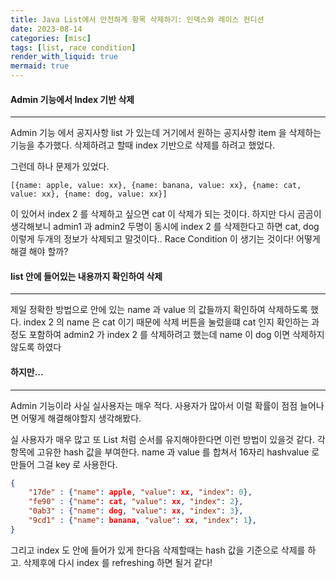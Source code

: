 ```yaml
---
title: Java List에서 안전하게 항목 삭제하기: 인덱스와 레이스 컨디션
date: 2023-08-14
categories: [misc]
tags: [list, race condition]
render_with_liquid: true
mermaid: true
---
```

#### Admin 기능에서 Index 기반 삭제
---
Admin 기능 에서 공지사항 list 가 있는데 거기에서 원하는 공지사항 item 을 삭제하는 기능을 추가했다. 삭제하려고 할때 index 기반으로 삭제를 하려고 했었다.

그런데 하나 문제가 있었다.
```
[{name: apple, value: xx}, {name: banana, value: xx}, {name: cat, value: xx}, {name: dog, value: xx}]
```
이 있어서 index 2 를 삭제하고 싶으면 cat 이 삭제가 되는 것이다. 하지만 다시 곰곰이 생각해보니 admin1 과 admin2 두명이 동시에 index 2 를 삭제한다고 하면 cat, dog 이렇게 두개의 정보가 삭제되고 말것이다.. Race Condition 이 생기는 것이다! 어떻게 해결 해야 할까?

#### list 안에 들어있는 내용까지 확인하여 삭제
---
제일 정확한 방법으로 안에 있는 name 과 value 의 값들까지 확인하여 삭제하도록 했다. index 2 의 name 은 cat 이기 때문에 삭제 버튼을 눌렀을떄 cat 인지 확인하는 과정도 포함하여 admin2 가 index 2 를 삭제하려고 했는데 name 이 dog 이면 삭제하지 않도록 하였다

#### 하지만... 
---
Admin 기능이라 사실 실사용자는 매우 적다. 사용자가 많아서 이럴 확률이 점점 늘어나면 어떻게 해결해야할지 생각해봤다.

실 사용자가 매우 많고 또 List 처럼 순서를 유지해야한다면 이런 방법이 있을것 같다. 각 항목에 고유한 hash 값을 부여한다.
name 과 value 를 합쳐서 16자리 hashvalue 로 만들어 그걸 key 로 사용한다.

```json
{
    "17de" : {"name": apple, "value": xx, "index": 0},
    "fe90" : {"name": cat, "value": xx, "index": 2},
    "0ab3" : {"name": dog, "value": xx, "index": 3},
    "9cd1" : {"name": banana, "value": xx, "index": 1},
}
```

그리고 index 도 안에 들어가 있게 한다음 삭제할때는 hash 값을 기준으로 삭제를 하고. 삭제후에 다시 index 를 refreshing 하면 될거 같다!

